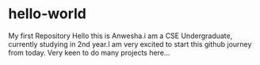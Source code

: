 # hello-world
My first Repository
Hello this is Anwesha.i am a CSE Undergraduate, currently studying in 2nd year.I am very excited to start this github journey from today.
Very keen to do many projects here...
